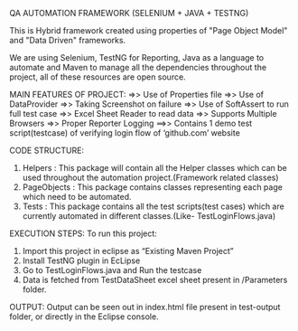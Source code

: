 QA AUTOMATION FRAMEWORK (SELENIUM + JAVA + TESTNG)

This is Hybrid framework created using properties of "Page Object Model" and "Data Driven" frameworks.

We are using Selenium, TestNG for Reporting, Java as a language to automate and Maven to manage all the dependencies throughout the project, all of these resources are open source.


MAIN FEATURES OF PROJECT:
=>> Use of Properties file
=>> Use of DataProvider
=>> Taking Screenshot on failure
=>> Use of SoftAssert to run full test case
=>> Excel Sheet Reader to read data
=>> Supports Multiple Browsers
=>> Proper Reporter Logging
==>> Contains 1 demo test script(testcase) of verifying login flow of ‘github.com’ website


CODE STRUCTURE:
1. Helpers : This package will contain all the Helper classes which can be used throughout the automation project.(Framework related classes)
2. PageObjects : This package contains classes representing each page which need to be automated.
3. Tests : This package contains all the test scripts(test cases) which are currently automated in different classes.(Like- TestLoginFlows.java)


EXECUTION STEPS:
To run this project:
1. Import this project in eclipse as “Existing Maven Project”
2. Install TestNG plugin in EcLipse
3. Go to TestLoginFlows.java and Run the testcase
4. Data is fetched from TestDataSheet excel sheet present in /Parameters folder.


OUTPUT:
Output can be seen out in index.html file present in test-output folder, or directly in the Eclipse console.
